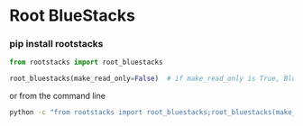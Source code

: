 # Root BlueStacks

### pip install rootstacks


```python
from rootstacks import root_bluestacks

root_bluestacks(make_read_only=False)  # if make_read_only is True, BlueStacks can't change the config file anymore

```
or from the command line 

```sh
python -c "from rootstacks import root_bluestacks;root_bluestacks(make_read_only=False)"
```
